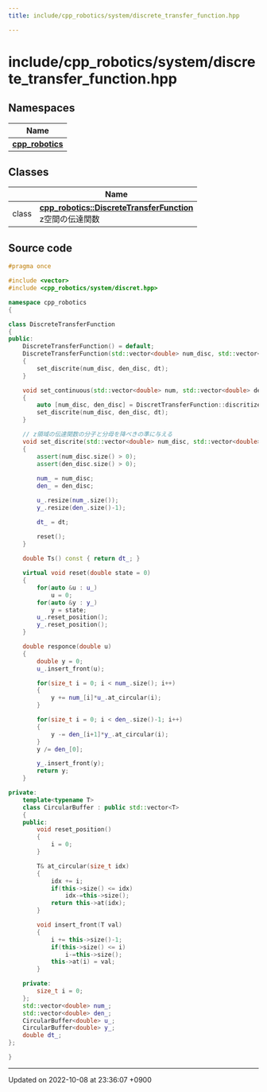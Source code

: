```yaml
---
title: include/cpp_robotics/system/discrete_transfer_function.hpp

---
```


# include/cpp_robotics/system/discrete_transfer_function.hpp



## Namespaces

| Name           |
| -------------- |
| **[cpp_robotics](/cpp_robotics/doxybook/Namespaces/namespacecpp__robotics/)**  |

## Classes

|                | Name           |
| -------------- | -------------- |
| class | **[cpp_robotics::DiscreteTransferFunction](/cpp_robotics/doxybook/Classes/classcpp__robotics_1_1DiscreteTransferFunction/)** <br>z空間の伝達関数  |




## Source code

```cpp
#pragma once

#include <vector>
#include <cpp_robotics/system/discret.hpp>

namespace cpp_robotics
{

class DiscreteTransferFunction
{
public:
    DiscreteTransferFunction() = default;
    DiscreteTransferFunction(std::vector<double> num_disc, std::vector<double> den_disc, const double dt)
    {
        set_discrite(num_disc, den_disc, dt);
    }

    void set_continuous(std::vector<double> num, std::vector<double> den, const double dt)
    {
        auto [num_disc, den_disc] = DiscretTransferFunction::discritize(num, den, dt);
        set_discrite(num_disc, den_disc, dt);
    }

    // z領域の伝達関数の分子と分母を降べきの準に与える
    void set_discrite(std::vector<double> num_disc, std::vector<double> den_disc, const double dt)
    {
        assert(num_disc.size() > 0);
        assert(den_disc.size() > 0);
        
        num_ = num_disc;
        den_ = den_disc;

        u_.resize(num_.size());
        y_.resize(den_.size()-1);

        dt_ = dt;

        reset();
    }
    
    double Ts() const { return dt_; }

    virtual void reset(double state = 0)
    {
        for(auto &u : u_)
            u = 0;
        for(auto &y : y_)
            y = state;
        u_.reset_position();
        y_.reset_position();
    }

    double responce(double u)
    {
        double y = 0;
        u_.insert_front(u);

        for(size_t i = 0; i < num_.size(); i++)
        {
            y += num_[i]*u_.at_circular(i);
        }

        for(size_t i = 0; i < den_.size()-1; i++)
        {
            y -= den_[i+1]*y_.at_circular(i);
        }
        y /= den_[0];

        y_.insert_front(y);
        return y;
    }

private:
    template<typename T>
    class CircularBuffer : public std::vector<T>
    {
    public:
        void reset_position()
        {
            i = 0;
        }

        T& at_circular(size_t idx)
        {
            idx += i;
            if(this->size() <= idx)
                idx-=this->size();
            return this->at(idx);
        }

        void insert_front(T val)
        {
            i += this->size()-1;
            if(this->size() <= i)
                i-=this->size();
            this->at(i) = val;
        }

    private:
        size_t i = 0;
    };
    std::vector<double> num_;
    std::vector<double> den_;
    CircularBuffer<double> u_;
    CircularBuffer<double> y_;
    double dt_;
};

}
```


-------------------------------

Updated on 2022-10-08 at 23:36:07 +0900
